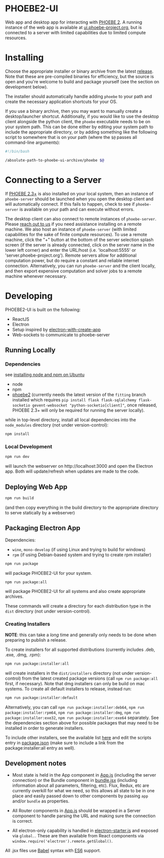 # PHOEBE2-UI

Web app and desktop app for interacting with [PHOEBE 2](https://github.com/phoebe-project/phoebe2).  A running instance of the web app is available at [ui.phoebe-project.org](http://ui.phoebe-project.org), but is connected to a server with limited capabilities due to limited compute resources.

# Installing

Choose the appropriate installer or binary archive from the latest [release](https://github.com/phoebe-project/phoebe2-ui/releases).  Note that these are pre-compiled binaries for efficiency, but the source is open and you're welcome to build and package yourself (see the section on development below).

The installer should automatically handle adding `phoebe` to your path and create the necessary application shortcuts for your OS.

If you use a binary archive, then you may want to manually create a desktop/launcher shortcut.  Additionally, if you would like to use the desktop client alongside the python client, the `phoebe` executable needs to be on your system path.  This can be done either by editing your system path to include the appropriate directory, or by adding something like the following script to somewhere that is on your path (where the `$@` passes all command-line arguments):

```bash
#!/bin/bash

/absolute-path-to-phoebe-ui-archive/phoebe $@
```

# Connecting to a Server

If [PHOEBE 2.3+](http://phoebe-project.org/install) is also installed on your local system, then an instance of `phoebe-server` should be launched when you open the desktop client and will automatically connect.  If this fails to happen, check to see if `phoebe-server` is available on your path and can execute without errors.

The desktop client can also connect to remote instances of `phoebe-server`.  Please [reach out to us](http://phoebe-project.org/help/contact) if you need assistance installing on a remote machine.  We also host an instance of `phoebe-server` (with limited capabilities for the sake of finite compute resources).  To use a remote machine, click the "+" button at the bottom of the server selection splash screen (if the server is already connected, click on the server name in the lower left corner) and enter the URL/host (i.e. 'localhost:5555' or 'server.phoebe-project.org').  Remote servers allow for additional computation power, but do require a constant and reliable internet connection.  Alternatively, you can run `phoebe-server` and the client locally, and then export expensive computation and solver jobs to a remote machine whenever necessary.


# Developing

PHOEBE2-UI is built on the following:
* ReactJS
* Electron
* Setup inspired by [electron-with-create-app](https://github.com/csepulv/electron-with-create-react-app)
* Web-sockets to communicate to phoebe-server

## Running Locally

### Dependencies

see [installing node and npm on Ubuntu](https://tecadmin.net/install-latest-nodejs-npm-on-ubuntu/)

  * node
  * npm
  * [phoebe2](https://www.github.com/phoebe-project/phoebe2) (currently needs the latest version of the `fitting` branch installed which requires `pip install flask flask-sqlalchemy flask-socketio gevent-websocket "python-socketio[client]"`, once released, PHOEBE 2.3+ will only be required for running the server locally).

while in top-level directory, install all local dependencies into the `node_modules` directory (not under version-control):

```bash
npm install
```

### Local Development

```bash
npm run dev
```

will launch the webserver on http://localhost:3000 and open the Electron app.  Both will update/refresh when updates are made to the code.

## Deploying Web App

```bash
npm run build
```

(and then copy everything in the build directory to the appropriate directory to serve statically by a webserver)

## Packaging Electron App

Dependencies:
* `wine`, `mono-develop` (if using Linux and trying to build for windows)
* `rpm` (if using Debian-based system and trying to create rpm installer)

```bash
npm run package
```

will package PHOEBE2-UI for your system.


```bash
npm run package:all
```

will package PHOEBE2-UI for all systems and also create appropriate archives.

These commands will create a directory for each distribution type in the `dist` directory (not under version-control).

### Creating Installers

**NOTE**: this can take a *long* time and generally only needs to be done when preparing to publish a release.

To create installers for all supported distributions (currently includes .deb, .exe, .dmg, .rpm):

```bash
npm run package:installer:all
```

will create installers in the `dist/installers` directory (not under version-control) from the latest created package versions (call `npm run package:all` first, if necessary).  Note that dmg installers can only be build on mac systems.  To create all default installers to release, instead run:

```bash
npm run package:installer:default
```

Alternatively, you can call `npm run package:installer:deb64`, `npm run package:installer:rpm64`, `npm run package:installer:dmg`, `npm run package:installer:exe32`, `npm run package:installer:exe64` separately.  See the dependencies section above for possible packages that may need to be installed in order to generate installers.

To include other installers, see the available list [here](https://github.com/electron-userland/electron-packager#distributable-creators) and edit the scripts entry in [package.json](package.json) (make sure to include a link from the package:installer:all entry as well).

## Development notes

* Most state is held in the App component in [App.js](/src/App.js) (including the server connection) or the Bundle component in [bundle.jsx](/src/Bundle.jsx) (including information about all parameters, filtering, etc).  Flux, Redux, etc are currently overkill for what we need, so this allows all state to be in one place and easily passed down to other components by passing `app` and/or `bundle` as properties.

* All Router components in [App.js](/src/App.js) should be wrapped in a Server component to handle parsing the URL and making sure the connection is correct.

* All electron-only capability is handled in [electron-starter.js](/src/electron-starter.js) and exposed via `global.`.  These are then available from React components via `window.require('electron').remote.getGlobal()`.

All .jsx files use [Babel](https://babeljs.io/) syntax with [ES6](http://es6-features.org/) support.
